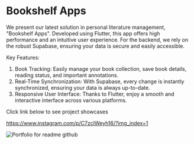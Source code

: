 # Bookshelf Apps

We present our latest solution in personal literature management, "Bookshelf Apps". Developed using Flutter, this app offers high performance and an intuitive user experience. For the backend, we rely on the robust Supabase, ensuring your data is secure and easily accessible.

Key Features:
1. Book Tracking: Easily manage your book collection, save book details, reading status, and important annotations.
2. Real-Time Synchronization: With Supabase, every change is instantly synchronized, ensuring your data is always up-to-date.
3. Responsive User Interface: Thanks to Flutter, enjoy a smooth and interactive interface across various platforms.

Click link below to see project showcases

https://www.instagram.com/p/C7zcIWeyh16/?img_index=1

![Portfolio for readme github](https://github.com/rprasetya/last_project/assets/102443842/e99bf9ed-5f3c-44fb-9ffe-d8cfd5655cc3)
